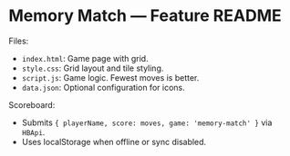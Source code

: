 # Memory Match — Feature README

Files:
- `index.html`: Game page with grid.
- `style.css`: Grid layout and tile styling.
- `script.js`: Game logic. Fewest moves is better.
- `data.json`: Optional configuration for icons.

Scoreboard:
- Submits `{ playerName, score: moves, game: 'memory-match' }` via `HBApi`.
- Uses localStorage when offline or sync disabled.